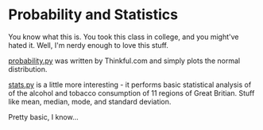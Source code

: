 # Probability and Statistics #
You know what this is. You took this class in college, and you might've hated it. Well, I'm nerdy enough to love this stuff.

<a href="https://github.com/yorktronic/data_science/blob/master/thinkful/Unit2/probability_statistics/probability.py">probability.py</a> was written by Thinkful.com and simply plots the normal distribution.

<a href="https://github.com/yorktronic/data_science/blob/master/thinkful/Unit2/probability_statistics/stats.py">stats.py</a> is a little more interesting - it performs basic statistical analysis of of the alcohol and tobacco consumption of 11 regions of Great Britian. Stuff like mean, median, mode, and standard deviation.

Pretty basic, I know...